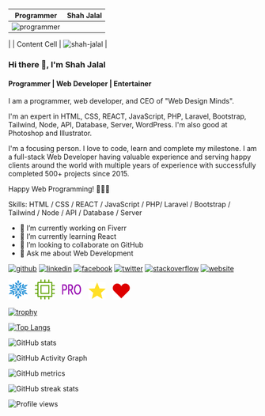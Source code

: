 | Programmer  | Shah Jalal |
| ------------- | ------------- |
| ![programmer](https://user-images.githubusercontent.com/79104097/135718254-c8d45fdd-60df-4fc9-8bbd-b21c547733aa.gif) | 
|
| Content Cell  |  ![shah-jalal](https://user-images.githubusercontent.com/79104097/135718278-6692fa9d-a9fe-46e8-92d9-3a4c2ade970b.gif) |


### Hi there 👋, I'm Shah Jalal
#### Programmer | Web Developer | Entertainer

I am a programmer, web developer, and CEO of "Web Design Minds".

 I'm an expert in HTML, CSS, REACT, JavaScript, PHP, Laravel, Bootstrap, Tailwind, Node, API, Database, Server, WordPress. I'm also good at Photoshop and Illustrator.

I'm a focusing person. I love to code, learn and complete my milestone. I am a full-stack Web Developer having valuable experience and serving happy clients around the world with multiple years of experience with successfully completed 500+ projects since 2015.

Happy Web Programming! 🚀🚀🚀

Skills: HTML / CSS / REACT / JavaScript / PHP/ Laravel / Bootstrap / Tailwind / Node / API / Database /  Server

- 🔭 I’m currently working on Fiverr 
- 🌱 I’m currently learning React 
- 👯 I’m looking to collaborate on GitHub 
- 💬 Ask me about Web Development 

[<img src='https://cdn.jsdelivr.net/npm/simple-icons@3.0.1/icons/github.svg' alt='github' height='40'>](https://github.com/ProgrammerShahJalal)  [<img src='https://cdn.jsdelivr.net/npm/simple-icons@3.0.1/icons/linkedin.svg' alt='linkedin' height='40'>](https://www.linkedin.com/in/mdshahjalal1/)  [<img src='https://cdn.jsdelivr.net/npm/simple-icons@3.0.1/icons/facebook.svg' alt='facebook' height='40'>](https://www.facebook.com/msh.farabi.1)  [<img src='https://cdn.jsdelivr.net/npm/simple-icons@3.0.1/icons/twitter.svg' alt='twitter' height='40'>](https://twitter.com/mdshahjalal01)  [<img src='https://cdn.jsdelivr.net/npm/simple-icons@3.0.1/icons/stackoverflow.svg' alt='stackoverflow' height='40'>](https://stackoverflow.com/users/md-shah-jalal)  [<img src='https://cdn.jsdelivr.net/npm/simple-icons@3.0.1/icons/icloud.svg' alt='website' height='40'>](https://webdesignminds.com/)  

<a href='https://archiveprogram.github.com/'><img src='https://raw.githubusercontent.com/acervenky/animated-github-badges/master/assets/acbadge.gif' width='40' height='40'></a> <a href='https://docs.github.com/en/developers'><img src='https://raw.githubusercontent.com/acervenky/animated-github-badges/master/assets/devbadge.gif' width='40' height='40'></a> <a href='https://github.com/pricing'><img src='https://raw.githubusercontent.com/acervenky/animated-github-badges/master/assets/pro.gif' width='40' height='40'></a> <a href='https://stars.github.com/'><img src='https://raw.githubusercontent.com/acervenky/animated-github-badges/master/assets/starbadge.gif' width='35' height='35'></a> <a href='https://docs.github.com/en/github/supporting-the-open-source-community-with-github-sponsors'><img src='https://raw.githubusercontent.com/acervenky/animated-github-badges/master/assets/sponsorbadge.gif' width='35' height='35'></a> 

[![trophy](https://github-profile-trophy.vercel.app/?username=ProgrammerShahJalal)](https://github.com/ryo-ma/github-profile-trophy)

<span>[![Top Langs](https://github-readme-stats.vercel.app/api/top-langs/?username=ProgrammerShahJalal)](https://github.com/anuraghazra/github-readme-stats)</span>

<span>![GitHub stats](https://github-readme-stats.vercel.app/api?username=ProgrammerShahJalal&show_icons=true&count_private=true)</span>

![GitHub Activity Graph](https://activity-graph.herokuapp.com/graph?username=ProgrammerShahJalal)  

![GitHub metrics](https://metrics.lecoq.io/ProgrammerShahJalal)  

![GitHub streak stats](https://github-readme-streak-stats.herokuapp.com/?user=ProgrammerShahJalal)  

![Profile views](https://gpvc.arturio.dev/ProgrammerShahJalal) 
